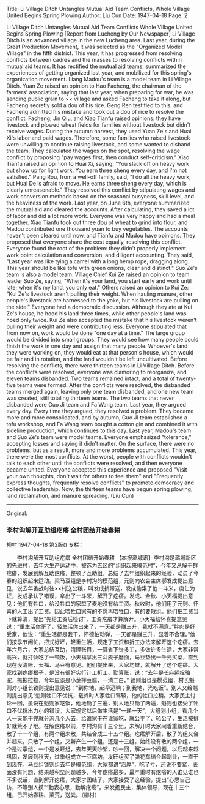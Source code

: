 Title: Li Village Ditch Untangles Mutual Aid Team Conflicts, Whole Village United Begins Spring Plowing
Author: Liu Cun
Date: 1947-04-18
Page: 2

Li Village Ditch Untangles Mutual Aid Team Conflicts
	Whole Village United Begins Spring Plowing
	[Report from Lucheng by Our Newspaper] Li Village Ditch is an advanced village in the new Lucheng area. Last year, during the Great Production Movement, it was selected as the "Organized Model Village" in the fifth district. This year, it has progressed from resolving conflicts between cadres and the masses to resolving conflicts within mutual aid teams. It has rectified the mutual aid teams, summarized the experiences of getting organized last year, and mobilized for this spring's organization movement. Liang Madou's team is a model team in Li Village Ditch. Yuan Ze raised an opinion to Hao Facheng, the chairman of the farmers' association, saying that last year, when preparing for war, he was sending public grain to ×× village and asked Facheng to take it along, but Facheng secretly sold a dou of his rice. Geng Ren testified to this, and Facheng admitted his mistake and took out a dou of rice to resolve the conflict. Facheng, Jin Qiu, and Xiao Tianfu raised opinions: they have livestock and plowed wheat fields for families without livestock but didn't receive wages. During the autumn harvest, they used Yuan Ze's and Huai Xi's labor and paid wages. Therefore, some families who raised livestock were unwilling to continue raising livestock, and some wanted to disband the team. They calculated the wages on the spot, resolving the wage conflict by proposing "pay wages first, then conduct self-criticism." Xiao Tianfu raised an opinion to Huai Xi, saying, "You slack off on heavy work but show up for light work. You earn three sheng every day, and I'm not satisfied." Pang Rou, from a well-off family, said, "I do all the heavy work, but Huai De is afraid to move. He earns three sheng every day, which is clearly unreasonable." They resolved this conflict by stipulating wages and work conversion methods based on the seasonal busyness, skill level, and the heaviness of the work. Last year, on June 6th, everyone summarized the mutual aid and cleared the accounts. After calculating, they saved a lot of labor and did a lot more work. Everyone was very happy and had a meal together. Xiao Tianfu took out three dou of wheat to grind into flour, and Madou contributed one thousand yuan to buy vegetables. The accounts haven't been cleared until now, and Tianfu and Madou have opinions. They proposed that everyone share the cost equally, resolving this conflict. Everyone found the root of the problem: they didn't properly implement work point calculation and conversion, and diligent accounting. They said, "Last year was like tying a camel with a long hemp rope, dragging along. This year should be like tofu with green onions, clear and distinct."
	Suo Ze's team is also a model team. Village Chief Kui Ze raised an opinion to team leader Suo Ze, saying, "When it's your land, you start early and work until late; when it's my land, you only eat." Others raised an opinion to Kui Ze: "Kui Ze's livestock aren't pulling their weight. When hauling manure, other people's livestock are harnessed to the yoke, but his livestock are pulling on the side." Everyone had a democratic discussion. Although they ate at Kui Ze's house, he hoed his land three times, while other people's land was hoed only twice. Kui Ze also accepted the mistake that his livestock weren't pulling their weight and were contributing less. Everyone stipulated that from now on, work would be done "one day at a time." The large group would be divided into small groups. They would see how many people could finish the work in one day and assign that many people. Whoever's land they were working on, they would eat at that person's house, which would be fair and in rotation, and the land wouldn't be left uncultivated. Before resolving the conflicts, there were thirteen teams in Li Village Ditch. Before the conflicts were resolved, everyone was clamoring to reorganize, and eleven teams disbanded. Two teams remained intact, and a total of twenty-five teams were formed. After the conflicts were resolved, the disbanded teams merged again, leaving only one team disbanded, and one new team was created, still totaling thirteen teams. The two teams that never disbanded were Guo Ji team and Fa Wang team. Last year, they argued every day. Every time they argued, they resolved a problem. They became more and more consolidated, and by autumn, Guo Ji team established a tofu workshop, and Fa Wang team bought a cotton gin and combined it with sideline production, which continues to this day. Last year, Madou's team and Suo Ze's team were model teams. Everyone emphasized "tolerance," accepting losses and saying it didn't matter. On the surface, there were no problems, but as a result, more and more problems accumulated. This year, there were the most conflicts. At the worst, people with conflicts wouldn't talk to each other until the conflicts were resolved, and then everyone became united. Everyone accepted this experience and proposed "Visit your own thoughts, don't wait for others to feel them" and "Frequently express thoughts, frequently resolve conflicts" to promote democracy and collective leadership. Now, the thirteen teams have begun spring plowing, land reclamation, and manure spreading. (Liu Cun)



<hr /> 

Original: 


### 李村沟解开互助组疙瘩  全村团结开始春耕
柳村
1947-04-18
第2版()
专栏：

　　李村沟解开互助组疙瘩
    全村团结开始春耕
    【本报潞城讯】李村沟是潞城新区的先进村，去年大生产运动中，被选为五区的“组织起来模范村”，今年又从解干群疙瘩，发展到解互助疙瘩，整顿了互助组，总结了去年组织起来的经验，动员了今春的组织起来运动。梁马豆组是李村沟的模范组，元则向农会主席郝发成提出意见，说去年备战时往××村送公粮，叫发成捎带送，发成偷粜了他一斗米，庚仁为证，发成承认了错误，拿出了一斗米，解开了疙瘩。发成、金秋、小天福提出意见：他们有牲口，给没牲口的家犁了麦地没有给工资。秋收时，他们用了元则、怀喜的人工出了工资。因此喂牲口家有的不愿再喂牲口，有的要散组。他们把工资当下就算清，提出“先给工资后检讨”，工资疙瘩才算解开。小天福给怀喜提意见说：“重生活你歪了，轻生活你出来了，一天都是赚三升，我就不满意。”胖肉是好受家，他说：“重生活都是我干，怀德怕动弹，一天都是赚三升，显着不合理。”他们按季节闲忙，把式好坏，轻重生活，规定了工资和折工办法来解开这个疙瘩。去年六月六，大家总结互助，清理账目，一算省下许多工，多做许多生活，大家非常高兴，就打伙吃了一顿饭，小天福拿出三斗麦子磨面，马豆垫出一千元买菜，直到现在没清账，天福、马豆有意见。他们提出来，大家均摊，就解开了这个疙瘩。大家找到疙瘩根子，是没有很好实行计工折工、勤算账，说：“去年是长麻绳拴骆驼，拖拖拉拉，今年应该是小葱拌豆腐，一清二白。”
    锁则组也是模范组，村长魁则对小组长锁则提出意见说：“到你地，起早迈晌；到我地，光吃饭”。别人又给魁则提出意见“魁则牲口不优抗，载粪时人家牲口驾辕，他的牲口拉稍。大家民主讨论一回，虽说在魁则家吃饭，他地锄了三遍，别人地只锄了两遍，魁则也接受了牲口不优抗出力小的错误。大家规定以后做生活是“一递一天”，大组划小组，看几个人一天能干完就分派几个人去，给谁家干在谁家吃，就公平了、轮公了，生活按排好就荒不了地。在解疙瘩以前，李村沟有十三个组，未解开时大家闹着重新结合，散了十一个组，有两个组未散，共结合成二十五个组。疙瘩解开后，散了的组又合并起来，只散了一个组，又新产生一个组，还是十三组。始终没有散的两个组，一个是过季组，一个是发旺组，去年天天吵架，吵一回，解决一个问题，以后越来越巩固，发展到秋天，过季组成立一豆腐坊，发旺组买了弹花车结合起副业，一直干到现在。马豆组锁则组去年是模范组，大家都讲“涵厚”，吃了亏，还说不要紧，表面没有问题，结果越积垒问题越多，今年疙瘩最多，最严重时有疙瘩的人谁见谁也不多说话，直到解开疙瘩，大家才团结了。大家接受了这经验，提出“心思自己访，不等别人摸”“勤表心思，勤解疙瘩”。来发扬民主，集体领导，现在十三个组，已开始春耕、薰荒，送粪。（柳村）
